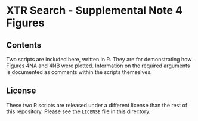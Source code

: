 # XTR Search - Supplemental Note 4 Figures

## Contents

Two scripts are included here, written in R. They are for demonstrating how
Figures 4NA and 4NB were plotted. Information on the required arguments is
documented as comments within the scripts themselves.

## License

These two R scripts are released under a different license than the rest of
this repository. Please see the `LICENSE` file in this directory.


